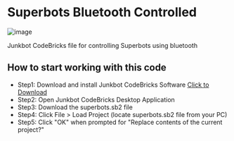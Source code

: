 # Superbots Bluetooth Controlled

![image](http://www.junkbot.co/wp-content/themes/junkbot/images/logo.png)

Junkbot CodeBricks file for controlling Superbots using bluetooth


## How to start working with this code
- Step1: Download and install Junkbot CodeBricks Software [Click to Download](http://www.junkbot.co/#download)
- Step2: Open Junkbot CodeBricks Desktop Application
- Step3: Download the superbots.sb2 file
- Step4: Click File > Load Project (locate superbots.sb2 file from your PC)
- Step5: Click "OK" when prompted for "Replace contents of the current project?"
 
